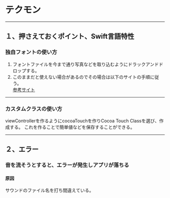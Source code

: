 # テクモン
***
## １、押さえておくポイント、Swift言語特性
### 独自フォントの使い方
1. フォントファイルを今まで通り写真などを取り込むようにドラックアンドドロップする。  
1. このままだと使えない場合があるのでその場合は以下のサイトの手順に従う。  
[参考サイト](http://www.sirochro.com/note/xcode-project-add-font/)

---

### カスタムクラスの使い方
viewControllerを作るようにcocoaTouchを作りCocoa Touch Classを選び、作成する。
これを作ることで簡単値などを保存することができる。
___

## ２、エラー

### 音を流そうとすると、エラーが発生しアプリが落ちる
#### 原因
サウンドのファイル名を打ち間違えている。
